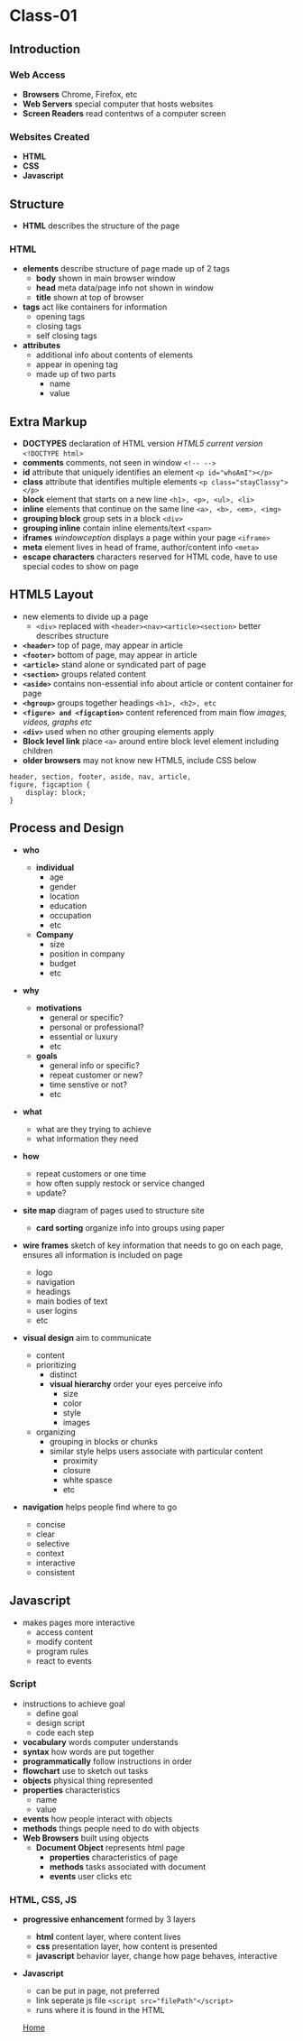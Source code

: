 # Class-01


## Introduction
### Web Access
- **Browsers** Chrome, Firefox, etc
- **Web Servers** special computer that hosts websites
- **Screen Readers** read contentws of a computer screen

### Websites Created
- **HTML** 
- **CSS** 
- **Javascript**

## Structure
  - **HTML** describes the structure of the page
### HTML
  - **elements** describe structure of page made up of 2 tags
    - **body** shown in main browser window
    - **head** meta data/page info not shown in window
    - **title** shown at top of browser
  - **tags**  act like containers for information 
    - opening tags
    - closing tags
    - self closing tags
  - **attributes**
    - additional info about contents of elements
    - appear in opening tag
    - made up of two parts
      - name
      - value
    
## Extra Markup
  - **DOCTYPES** declaration of HTML version *HTML5 current version* `<!DOCTYPE html>`
  - **comments** comments, not seen in window `<!-- -->`
  - **id** attribute that uniquely identifies an element  `<p id="whoAmI"></p>`
  - **class** attribute that identifies multiple elements `<p class="stayClassy"></p>`
  - **block** element that starts on a new line `<h1>, <p>, <ul>, <li>`
  - **inline** elements that continue on the same line `<a>, <b>, <em>, <img>`
  - **grouping block** group sets in a block `<div>`
  - **grouping inline** contain inline elements/text `<span>`
  - **iframes** *windowception* displays a page within your page `<iframe>` 
  - **meta** element lives in head of frame, author/content info `<meta>`
  - **escape characters** characters reserved for HTML code, have to use special codes to show on page

  ## HTML5 Layout
  - new elements to divide up a page
    - `<div>` replaced with `<header><nav><article><section>` better describes structure
  - **`<header>`** top of page, may appear in article 
  - **`<footer>`** bottom of page, may appear in article 
  - **`<article>`** stand alone or syndicated part of page
  - **`<section>`** groups related content
  - **`<aside>`** contains non-essential info about article or content container for page
  - **`<hgroup>`** groups together headings `<h1>, <h2>, etc`
  - **`<figure> and <figcaption>`** content referenced from main flow *images, videos, graphs etc*
  - **`<div>`** used when no other grouping elements apply
  - **Block level link** place `<a>` around entire block level element including children
  - **older browsers** may not know new HTML5, include CSS below
  ```  
  header, section, footer, aside, nav, article, 
  figure, figcaption {
      display: block;
  }
  ```

  ## Process and Design
  - **who**
    - **individual**
      - age
      - gender
      - location
      - education
      - occupation
      - etc
    - **Company**
      - size
      - position in company
      - budget
      - etc

  - **why** 
    - **motivations**
      - general or specific?
      - personal or professional?
      - essential or luxury
      - etc
    - **goals**
      - general info or specific?
      - repeat customer or new?
      - time senstive or not?
      - etc

  - **what** 
    - what are they trying to achieve
    - what information they need
  - **how** 
    - repeat customers or one time
    - how often supply restock or service changed
    - update?

  - **site map** diagram of pages used to structure site
    - **card sorting** organize info into groups using paper

  - **wire frames** sketch of key information that needs to go on each page, ensures all information is included on page
    - logo
    - navigation
    - headings
    - main bodies of text
    - user logins
    - etc
  - **visual design** aim to communicate
    - content
    - prioritizing
      - distinct
      - **visual hierarchy** order your eyes perceive info
        - size
        - color
        - style
        - images
    - organizing
      - grouping in blocks or chunks
      - similar style helps users associate with particular content
        - proximity
        - closure
        - white spasce
        - etc
  - **navigation** helps people find where to go
    - concise
    - clear
    - selective
    - context
    - interactive
    - consistent

  ## Javascript
   - makes pages more interactive
     - access content
     - modify content
     - program rules
     - react to events

  ### Script
  - instructions to achieve goal
    - define goal
    - design script
    - code each step
  - **vocabulary** words computer understands
  - **syntax** how words are put together
  - **programmatically** follow instructions in order
  - **flowchart** use to sketch out tasks
  - **objects** physical thing represented
  - **properties** characteristics
    - name
    - value
  - **events** how people interact with objects
  - **methods** things people need to do with objects
  - **Web Browsers** built using objects
    - **Document Object** represents html page
      - **properties** characteristics of page
      - **methods** tasks associated with document
      - **events** user clicks etc

  ### HTML, CSS, JS
  - **progressive enhancement** formed by 3 layers
    - **html** content layer, where content lives
    - **css** presentation layer, how content is presented
    - **javascript** behavior layer, change how page behaves, interactive

  - **Javascript**
    - can be put in page, not preferred
    - link seperate js file `<script src="filePath"</script>`
    - runs where it is found in the HTML


    [Home](README.md)
